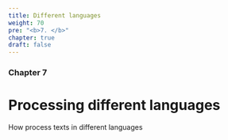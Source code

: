 ```yaml
---
title: Different languages
weight: 70
pre: "<b>7. </b>"
chapter: true
draft: false
---
```


### Chapter 7

# Processing different languages

How process texts in different languages
